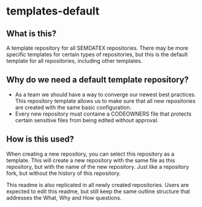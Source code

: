 # templates-default

## What is this?

A template repository for all SEMDATEX repositories. There may be more specific templates for certain types of
repositories, but this is the default template for all repositories, including other templates.

## Why do we need a default template repository?

- As a team we should have a way to converge our newest best practices. This repository template allows us to make sure
that all new repositories are created with the same basic configuration.
- Every new repository must containe a CODEOWNERS file that protects certain sensitive files from being edited without approval.

## How is this used?

When creating a new repository, you can select this repository as a template. This will create a new repository with
the same file as this repository, but with the name of the new repository. Just like a repository fork, but without
the history of this repository.

This readme is also replicated in all newly created repositories. Users are expected to edit this readme, but still keep
the same outline structure that addresses the What, Why and How questions.
